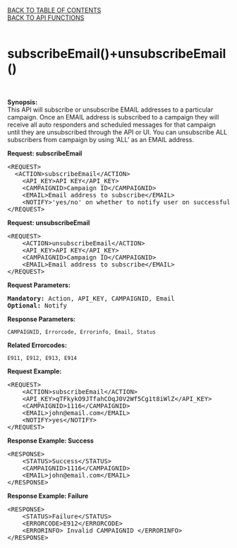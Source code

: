 <a href="/1.3/CONTENTS.md">BACK TO TABLE OF CONTENTS</a>
<BR>
<a href="API%20FUNCTIONS.md">BACK TO API FUNCTIONS</a>
<BR>
<BR>

<h1>subscribeEmail()+unsubscribeEmail()</h1>
<BR>

<p><strong>Synopsis:</strong><br />
This API will subscribe or unsubscribe EMAIL addresses to a particular campaign. Once an EMAIL address is subscribed to a campaign they will receive all auto responders and scheduled messages for that campaign until they are unsubscribed through the API or UI. You can unsubscribe ALL subscribers from campaign by using &#8216;ALL&#8217; as an EMAIL address.</p>
<div><strong>Request: subscribeEmail</strong></div>
<pre>&lt;REQUEST&gt;
  &lt;ACTION&gt;subscribeEmail&lt;/ACTION&gt;
	&lt;API_KEY&gt;API KEY&lt;/API_KEY&gt;
	&lt;CAMPAIGNID&gt;Campaign ID&lt;/CAMPAIGNID&gt;
	&lt;EMAIL&gt;Email address to subscribe&lt;/EMAIL&gt;
	&lt;NOTIFY&gt;'yes/no' on whether to notify user on successful opt in&lt;/NOTIFY&gt;
&lt;/REQUEST&gt;</pre>
<div><strong>Request: unsubscribeEmail</strong></div>
<pre>&lt;REQUEST&gt;
    &lt;ACTION&gt;unsubscribeEmail&lt;/ACTION&gt;
    &lt;API_KEY&gt;API KEY&lt;/API_KEY&gt;
    &lt;CAMPAIGNID&gt;Campaign ID&lt;/CAMPAIGNID&gt;
    &lt;EMAIL&gt;Email address to subscribe&lt;/EMAIL&gt;
&lt;/REQUEST&gt;</pre>
<div><strong>Request Parameters:</strong></div>
<pre><strong>Mandatory:</strong> Action, API_KEY, CAMPAIGNID, Email
<strong>Optional:</strong> Notify</pre>
<strong>Response Parameters:</strong><br />

    CAMPAIGNID, Errorcode, Errorinfo, Email, Status

<strong>Related Errorcodes: </strong><br />

    E911, E912, E913, E914

<div><strong>Request Example:</strong></div>
<pre>&lt;REQUEST&gt;
	&lt;ACTION&gt;subscribeEmail&lt;/ACTION&gt;
	&lt;API_KEY&gt;qTFkykO9JTfahCOqJ0V2Wf5Cg1t8iWlZ&lt;/API_KEY&gt;
	&lt;CAMPAIGNID&gt;1116&lt;/CAMPAIGNID&gt;
	&lt;EMAIL&gt;john@email.com&lt;/EMAIL&gt;
	&lt;NOTIFY&gt;yes&lt;/NOTIFY&gt;
&lt;/REQUEST&gt;</pre>
<div><strong>Response Example: Success</strong></div>
<pre>&lt;RESPONSE&gt;
    &lt;STATUS&gt;Success&lt;/STATUS&gt;
    &lt;CAMPAIGNID&gt;1116&lt;/CAMPAIGNID&gt;
    &lt;EMAIL&gt;john@email.com&lt;/EMAIL&gt;
&lt;/RESPONSE&gt;</pre>
<div><strong>Response Example: Failure</strong></div>
<pre>&lt;RESPONSE&gt;
    &lt;STATUS&gt;Failure&lt;/STATUS&gt;
    &lt;ERRORCODE&gt;E912&lt;/ERRORCODE&gt;
    &lt;ERRORINFO&gt; Invalid CAMPAIGNID &lt;/ERRORINFO&gt;
&lt;/RESPONSE&gt;</pre>
